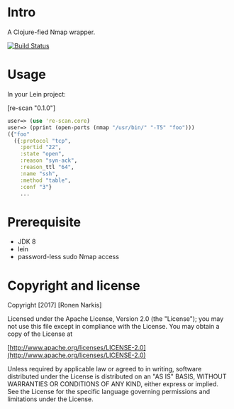 # Intro

A Clojure-fied Nmap wrapper.

[![Build Status](https://travis-ci.org/re-ops/re-gent.png)](https://travis-ci.org/re-ops/re-gent)


# Usage

In your Lein project:

[re-scan "0.1.0"]

```clojure
user=> (use 're-scan.core)
user=> (pprint (open-ports (nmap "/usr/bin/" "-T5" "foo")))
({"foo"
  ({:protocol "tcp",
    :portid "22",
    :state "open",
    :reason "syn-ack",
    :reason_ttl "64",
    :name "ssh",
    :method "table",
    :conf "3"}
    ...
```

# Prerequisite

* JDK 8
* lein
* password-less sudo Nmap access

# Copyright and license

Copyright [2017] [Ronen Narkis]

Licensed under the Apache License, Version 2.0 (the "License");
you may not use this file except in compliance with the License.
You may obtain a copy of the License at

  [http://www.apache.org/licenses/LICENSE-2.0](http://www.apache.org/licenses/LICENSE-2.0)

Unless required by applicable law or agreed to in writing, software
distributed under the License is distributed on an "AS IS" BASIS,
WITHOUT WARRANTIES OR CONDITIONS OF ANY KIND, either express or implied.
See the License for the specific language governing permissions and
limitations under the License.
